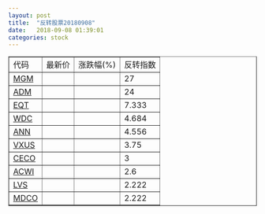 ```yaml
---
layout: post
title:  "反转股票20180908"
date:   2018-09-08 01:39:01
categories: stock
---
```


<script type="text/javascript">
var stockList = []
stockList.push('gb_mgm');
stockList.push('gb_adm');
stockList.push('gb_eqt');
stockList.push('gb_wdc');
stockList.push('gb_ann');
stockList.push('gb_vxus');
stockList.push('gb_ceco');
stockList.push('gb_acwi');
stockList.push('gb_lvs');
stockList.push('gb_mdco');
</script>

<table border="1">
 <tr>
 <td>代码</td>
  <td>最新价</td>
  <td>涨跌幅(%)</td>
 <td>反转指数</td>
</tr>
  <tr id="mgm"><td><a href="http://stock.finance.sina.com.cn/usstock/quotes/MGM.html" target="_blank">MGM</a></td><td></td><td></td><td>27</td></tr>
  <tr id="adm"><td><a href="http://stock.finance.sina.com.cn/usstock/quotes/ADM.html" target="_blank">ADM</a></td><td></td><td></td><td>24</td></tr>
  <tr id="eqt"><td><a href="http://stock.finance.sina.com.cn/usstock/quotes/EQT.html" target="_blank">EQT</a></td><td></td><td></td><td>7.333</td></tr>
  <tr id="wdc"><td><a href="http://stock.finance.sina.com.cn/usstock/quotes/WDC.html" target="_blank">WDC</a></td><td></td><td></td><td>4.684</td></tr>
  <tr id="ann"><td><a href="http://stock.finance.sina.com.cn/usstock/quotes/ANN.html" target="_blank">ANN</a></td><td></td><td></td><td>4.556</td></tr>
  <tr id="vxus"><td><a href="http://stock.finance.sina.com.cn/usstock/quotes/VXUS.html" target="_blank">VXUS</a></td><td></td><td></td><td>3.75</td></tr>
  <tr id="ceco"><td><a href="http://stock.finance.sina.com.cn/usstock/quotes/CECO.html" target="_blank">CECO</a></td><td></td><td></td><td>3</td></tr>
  <tr id="acwi"><td><a href="http://stock.finance.sina.com.cn/usstock/quotes/ACWI.html" target="_blank">ACWI</a></td><td></td><td></td><td>2.6</td></tr>
  <tr id="lvs"><td><a href="http://stock.finance.sina.com.cn/usstock/quotes/LVS.html" target="_blank">LVS</a></td><td></td><td></td><td>2.222</td></tr>
  <tr id="mdco"><td><a href="http://stock.finance.sina.com.cn/usstock/quotes/MDCO.html" target="_blank">MDCO</a></td><td></td><td></td><td>2.222</td></tr>
</table>
